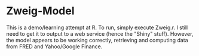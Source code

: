 # Zweig-Model
This is a demo/learning attempt at R. To run, simply execute Zweig.r. I still need to get it to output to a web service (hence the "Shiny" stuff). However, the model appears to be working correctly, retrieving and computing data from FRED and Yahoo/Google Finance.
